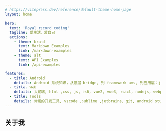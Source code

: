 ```yaml
---
# https://vitepress.dev/reference/default-theme-home-page
layout: home

hero:
  text: 'Royal record coding'
  tagline: 爱生活，爱自己
  actions:
    - theme: brand
      text: Markdown Examples
      link: /markdown-examples
    - theme: alt
      text: API Examples
      link: /api-examples

features:
  - title: Android
    details: Android 系统知识，从底层 bridge, 到 framework ams, 到应用层：jetpack
  - title: Web
    details: 大前端, html ,css, js, es6, vue2, vue3, react, nodejs, webpack, eslint, git, npm, yarn, docker, vuepress, vitepress, vue-router, vuex, vue-cli, react, jquery, axios, 鸿蒙, 微信小程序, uniapp.
  - title: Tools
    details: 常用的开发工具, vscode ,sublime ,jetbrains, git, android studio , shell
---
```


## 关于我

<!--@include: about-me.md-->
